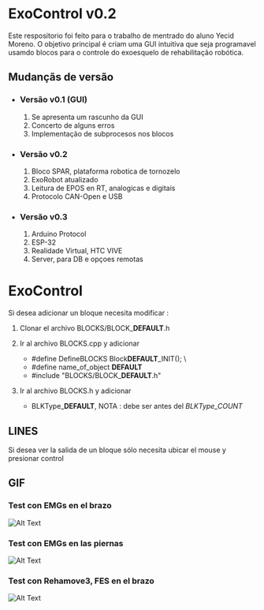 # ExoControl **v0.2**
Este respositorio foi feito para o trabalho de mentrado do aluno Yecid Moreno.
O objetivo principal é criam uma GUI intuitiva que seja programavel usamdo blocos para o controle do exoesquelo de rehabilitação robótica.

## Mudançãs de versão 

- ### Versão v0.1 (GUI)
    1. Se apresenta um rascunho da GUI    
    2. Concerto de alguns erros
    3. Implementação de subprocesos nos blocos

- ### Versão v0.2 
    1. Bloco SPAR, plataforma robotica de tornozelo
    2. ExoRobot atualizado
    3. Leitura de EPOS en RT, analogicas e digitais
    4. Protocolo CAN-Open e USB

- ### Versão v0.3
    1. Arduino Protocol
    2. ESP-32 
    3. Realidade Virtual, HTC VIVE
    4. Server, para DB e opçoes remotas



# ExoControl

Si desea adicionar un bloque necesita modificar : 
1. Clonar el archivo BLOCKS/BLOCK_**DEFAULT**.h

2. Ir al archivo BLOCKS.cpp y adicionar
    - #define DefineBLOCKS Block**DEFAULT**_INIT(); \
    - #define name_of_object **DEFAULT**
    - #include "BLOCKS/BLOCK_**DEFAULT**.h"

3. Ir al archivo BLOCKS.h y adicionar
    -  BLKType_**DEFAULT**,  NOTA : debe ser antes del *BLKType_COUNT*

## LINES
Si desea ver la salida de un bloque sólo necesita ubicar el mouse y presionar control


## GIF

### Test con EMGs en el brazo
![Alt Text](https://github.com/YecidMorenoUSP/PublicFiles/blob/master/ExoControl/GIF/EMG1.gif?raw=true)

### Test con EMGs en las piernas
![Alt Text](https://github.com/YecidMorenoUSP/PublicFiles/blob/master/ExoControl/GIF/EMG2.gif?raw=true)

### Test con Rehamove3, FES en el brazo
![Alt Text](https://github.com/YecidMorenoUSP/PublicFiles/blob/master/ExoControl/GIF/FES1.gif?raw=true)
